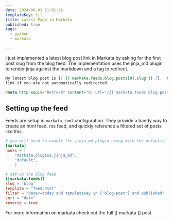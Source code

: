 ```yaml
---
date: 2024-06-01 21:01:26
templateKey: til
title: Latest Page in Markata
published: true
tags:
  - python
  - markata

---
```



I just implemented a latest blog post link in Markata by asking for the first
post slug from the blog feed.  The implementation uses the jinja_md plugin to
render jinja against the markdown and a <meta> tag to redirect.

``` markdown
My latest blog post is [[ {{ markata.feeds.blog.posts[0].slug }} ]].  Click the
link if you are not automatically redirected.

<meta http-equiv="Refresh" content="0; url='/{{ markata.feeds.blog.posts[0].slug }}'" />  
```

## Setting up the feed

Feeds are setup in `markata.toml` configuration.  They provide a handy way to
create an html feed, rss feed, and quickly reference a filtered set of posts
like this.

``` toml
# you will need to enable the jinja_md plugin along with the defaults
[markata]
hooks = [
    "markata.plugins.jinja_md",
    "default",
    ]

# set up the blog feed
[[markata.feeds]]
slug = 'blog'
template = "feed.html"
filter = "date<=today and templateKey in ['blog-post'] and published"
sort = "date"
reverse = true
```

For more information on markata check out the full [[ markata ]] post.
